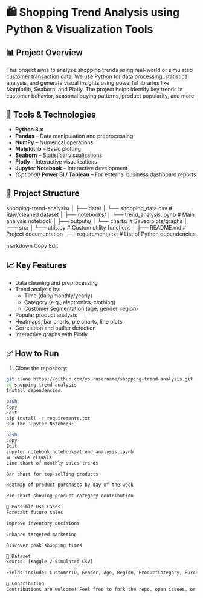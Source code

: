 # 🛍️ Shopping Trend Analysis using Python & Visualization Tools

## 📊 Project Overview

This project aims to analyze shopping trends using real-world or simulated customer transaction data. We use Python for data processing, statistical analysis, and generate visual insights using powerful libraries like Matplotlib, Seaborn, and Plotly. The project helps identify key trends in customer behavior, seasonal buying patterns, product popularity, and more.

## 🧰 Tools & Technologies

- **Python 3.x**
- **Pandas** – Data manipulation and preprocessing
- **NumPy** – Numerical operations
- **Matplotlib** – Basic plotting
- **Seaborn** – Statistical visualizations
- **Plotly** – Interactive visualizations
- **Jupyter Notebook** – Interactive development
- *(Optional)* **Power BI / Tableau** – For external business dashboard reports

## 📂 Project Structure

shopping-trend-analysis/
│
├── data/
│ └── shopping_data.csv # Raw/cleaned dataset
│
├── notebooks/
│ └── trend_analysis.ipynb # Main analysis notebook
│
├── outputs/
│ └── charts/ # Saved plots/graphs
│
├── src/
│ └── utils.py # Custom utility functions
│
├── README.md # Project documentation
└── requirements.txt # List of Python dependencies

markdown
Copy
Edit

## 📈 Key Features

- Data cleaning and preprocessing
- Trend analysis by:
  - Time (daily/monthly/yearly)
  - Category (e.g., electronics, clothing)
  - Customer segmentation (age, gender, region)
- Popular product analysis
- Heatmaps, bar charts, pie charts, line plots
- Correlation and outlier detection
- Interactive graphs with Plotly

## ✅ How to Run

1. Clone the repository:

```bash
git clone https://github.com/yourusername/shopping-trend-analysis.git
cd shopping-trend-analysis
Install dependencies:

bash
Copy
Edit
pip install -r requirements.txt
Run the Jupyter Notebook:

bash
Copy
Edit
jupyter notebook notebooks/trend_analysis.ipynb
📊 Sample Visuals
Line chart of monthly sales trends

Bar chart for top-selling products

Heatmap of product purchases by day of the week

Pie chart showing product category contribution

📌 Possible Use Cases
Forecast future sales

Improve inventory decisions

Enhance targeted marketing

Discover peak shopping times

📁 Dataset
Source: [Kaggle / Simulated CSV]

Fields include: CustomerID, Gender, Age, Region, ProductCategory, PurchaseAmount, Date

🤝 Contributing
Contributions are welcome! Feel free to fork the repo, open issues, or submit PRs.
